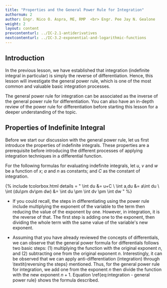 ```yaml
---
title: "Properties and the General Power Rule for Integration"
authornum: 2
author: Engr. Nico O. Aspra, ME, RMP  <br> Engr. Pee Jay N. Gealone
weight: 2
layout: content
prevcontenturl: ../IC-2.1-antiderivatives
nextcontenturl: ../IC-3.2-exponential-and-logarithmic-functions
---
```



## Introduction
In the previous lesson, we have established that integration (indefinite integral in particular) is simply the reverse of differentiation. Hence, this lesson will investigate the general power rule, which is one of the most common and valuable basic integration processes. 

The general power rule for integration can be associated as the inverse of the general power rule for differentiation.
You can also have an in-depth review of the power rule for differentiation before starting this lesson for a deeper understanding of the topic.

## Properties of Indefinite Integral
Before we start our discussion with the general power rule, let us first introduce the properties of indefinite integrals. These properties are a prerequisite before introducing the different processes of applying integration techniques in a differential function. 

For the following formulas for evaluating indefinite integrals, let $u$, $v$ and $w$ be a function of $x$; $a$ and $n$ as constants; and $C$ as the constant of integration.

{% include tcolorbox.html
    details = "
        \int du &= u+C \\
        \int a\,du &= a\int du \\
        \int (du\pm dv\pm dw) &= \int du \pm \int dv \pm \int dw
    "
%}




- If you could recall, the steps in differentiating using the power rule include multiplying the exponent of the variable to the term then reducing the value of the exponent by one. However, in integration, it is the reverse of that. The first step is adding one to the exponent, then dividing the whole term with the same value of the variable's new exponent.



- Assuming that you have already reviewed the concepts of differentials, we can observe that the general power formula for differentials follows two basic steps: (1) multiplying the function with the original exponent $n$, and (2) subtracting one from the original exponent $n$. Interestingly, it can be observed that we can apply anti-differentiation (integration) through \textit{reversing the steps} mentioned. Thus, for the general power rule for integration, we add one from the exponent $n$ then divide the function with the new exponent $n+1$. Equation \ref{eq:integration - general power rule} shows the formula described.
